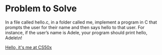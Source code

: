 # Problem to Solve

In a file called hello.c, in a folder called me, implement a program in C that prompts the user for their name and then says hello to that user. For instance, if the user’s name is Adele, your program should print hello, Adele\n!

[Hello, it's me at CS50x](https://cs50.harvard.edu/x/2025/psets/1/me/)